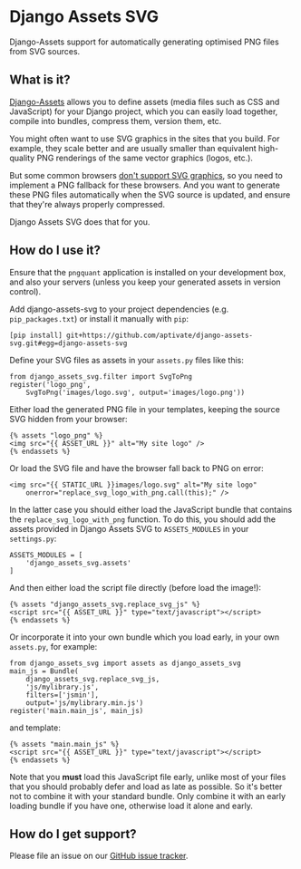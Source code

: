# Django Assets SVG

Django-Assets support for automatically generating optimised PNG files from SVG sources.

## What is it?

[Django-Assets](http://django-assets.readthedocs.org/en/latest/) allows
you to define assets (media files such as CSS and JavaScript) for your
Django project, which you can easily load together, compile into bundles,
compress them, version them, etc.

You might often want to use SVG graphics in the sites that you build.
For example, they scale better and are usually smaller than equivalent
high-quality PNG renderings of the same vector graphics (logos, etc.).

But some common browsers [don't support SVG graphics](http://caniuse.com/svg),
so you need to implement a PNG fallback for these browsers. And you want to
generate these PNG files automatically when the SVG source is updated, and
ensure that they're always properly compressed.

Django Assets SVG does that for you.

## How do I use it?

Ensure that the `pngquant` application is installed on your development box,
and also your servers (unless you keep your generated assets in version
control).

Add django-assets-svg to your project dependencies (e.g. `pip_packages.txt`)
or install it manually with `pip`:

	[pip install] git+https://github.com/aptivate/django-assets-svg.git#egg=django-assets-svg

Define your SVG files as assets in your `assets.py` files like this:

	from django_assets_svg.filter import SvgToPng
	register('logo_png',
	    SvgToPng('images/logo.svg', output='images/logo.png'))

Either load the generated PNG file in your templates, keeping the source SVG
hidden from your browser:

	{% assets "logo_png" %}
	<img src="{{ ASSET_URL }}" alt="My site logo" />
	{% endassets %}

Or load the SVG file and have the browser fall back to PNG on error:

	<img src="{{ STATIC_URL }}images/logo.svg" alt="My site logo"
		onerror="replace_svg_logo_with_png.call(this);" />

In the latter case you should either load the JavaScript bundle that contains
the `replace_svg_logo_with_png` function. To do this, you should add the assets
provided in Django Assets SVG to `ASSETS_MODULES` in your `settings.py`:

	ASSETS_MODULES = [
	    'django_assets_svg.assets'
	]

And then either load the script file directly (before load the image!):

	{% assets "django_assets_svg.replace_svg_js" %}
	<script src="{{ ASSET_URL }}" type="text/javascript"></script>
	{% endassets %}

Or incorporate it into your own bundle which you load early, in your
own `assets.py`, for example:

	from django_assets_svg import assets as django_assets_svg
	main_js = Bundle(
	    django_assets_svg.replace_svg_js,
	    'js/mylibrary.js',
	    filters=['jsmin'],
	    output='js/mylibrary.min.js')
	register('main.main_js', main_js)

and template:

	{% assets "main.main_js" %}
	<script src="{{ ASSET_URL }}" type="text/javascript"></script>
	{% endassets %}

Note that you **must** load this JavaScript file early, unlike most of your
files that you should probably defer and load as late as possible. So it's
better not to combine it with your standard bundle. Only combine it with an
early loading bundle if you have one, otherwise load it alone and early.

## How do I get support?

Please file an issue on our [GitHub issue tracker](https://github.com/aptivate/django-assets-svg/issues).
